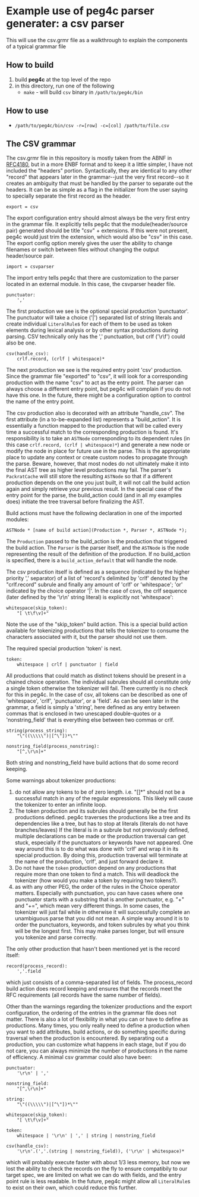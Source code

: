 # Example use of <b>peg4c</b> parser generater: a csv parser

This will use the csv.grmr file as a walkthrough to explain the components of a typical grammar file

## How to build
1) build <b>peg4c</b> at the top level of the repo
2) in this directory, run one of the following
    - `make` - will build `csv` binary in `/path/to/peg4c/bin`

## How to use

- `/path/to/peg4c/bin/csv -r=[row] -c=[col] /path/to/file.csv`

## The CSV grammar

The csv.grmr file in this repository is mostly taken from the ABNF in [RFC4180](https://datatracker.ietf.org/doc/html/rfc4180), but in a more ENBF format and to keep it a little simpler, I have not included the "headers" portion. Syntactically, they are identical to any other "record" that appears later in the grammar--just the very first record--so it creates an ambiguity that must be handled by the parser to separate out the headers. It can be as simple as a flag in the initializer from the user saying to specially separate the first record as the header.

```
export = csv
```

The export configuration entry should almost always be the very first entry in the grammar file. It explicitly tells peg4c that the module(header/source pair) generated should be title "csv" + extensions. If this were not present, peg4c would just trim the extension, which would also be "csv" in this case. The export config option merely gives the user the ability to change filenames or switch between files without changing the output header/source pair.

```
import = csvparser
```

The import entry tells peg4c that there are customization to the parser located in an external module. In this case, the csvparser header file.

```
punctuator:
    ','
```

The first production we see is the optional special production 'punctuator'. The punctuator will take a choice ('|') separated list of string literals and create individual `LiteralRule`s for each of them to be used as token elements during lexical analysis or by other syntax productions during parsing. CSV technically only has the ',' punctuation, but crlf ('\r\f') could also be one.

```
csv(handle_csv):
    crlf.record, (crlf | whitespace)*
```

The next production we see is the required entry point 'csv' production. Since the grammar file "exported" to "csv", it will look for a corresponding production with the name "csv" to act as the entry point. The parser can always choose a different entry point, but peg4c will complain if you do not have this one. In the future, there might be a configuration option to control the name of the entry point.

The csv production also is decorated with an attribute "handle_csv". The first attribute (in a to-be-expanded list) represents a "build_action". It is essentially a function mapped to the production that will be called every time a successful match to the corresponding production is found. It's responsibility is to take an `ASTNode` corresponding to its dependent rules (in this case `crlf.record, (crlf | whitespace)*`) and generate a new node or modify the node in place for future use in the parse. This is the appropriate place to update any context or create custom nodes to propagate through the parse. Beware, however, that most nodes do not ultimately make it into the final AST tree as higher level productions may fail. The parser's `PackratCache` will still store the resulting `ASTNode` so that if a different production depends on the one you just built, it will not call the build action again and simply retrieve your previous result. In the special case of the entry point for the parse, the build_action could (and in all my examples does) initiate the tree traversal before finalizing the AST.

Build actions must have the following declaration in one of the imported modules:

```
ASTNode * [name of build action](Production *, Parser *, ASTNode *);
```

The `Production` passed to the build_action is the production that triggered the build action. The `Parser` is the parser itself, and the `ASTNode` is the node representing the result of the definition of the production. If no build_action is specified, there is a `build_action_default` that will handle the node.

The csv production itself is defined as a sequence (indicated by the higher priority ',' separator) of a list of 'record's delimited by 'crlf' denoted by the "crlf.record" subrule and finally any amount of 'crlf' or 'whitespace'; 'or' indicated by the choice operator '|'. In the case of csvs, the crlf sequence (later defined by the '\r\n' string literal) is explicitly not 'whitespace':

```
whitespace(skip_token):
    "[ \t\f\v]+"
```

Note the use of the "skip_token" build action. This is a special build action available for tokenizing productions that tells the tokenizer to consume the characters associated with it, but the parser should not use them.

The required special production 'token' is next. 

```
token:
    whitespace | crlf | punctuator | field
```

All productions that could match as distinct tokens should be present in a chained choice operation. The individual subrules should all constitute only a single token otherwise the tokenizer will fail. There currently is no check for this in peg4c. In the case of csv, all tokens can be described as one of 'whitespace', 'crlf', 'punctuator', or a 'field'. As can be seen later in the grammar, a field is simply a 'string', here defined as any entry between commas that is enclosed in two unescaped double-quotes or a 'nonstring_field' that is everything else between two commas or crlf. 

```
string(process_string):
    "\"((\\\\\")|[^\"])*\""
```

```
nonstring_field(process_nonstring):
    "[^,\r\n]+"
```

Both string and nonstring_field have build actions that do some record keeping.

Some warnings about tokenizer productions:

1) do not allow any tokens to be of zero length. i.e. "[]*" should not be a successful match in any of the regular expressions. This likely will cause the tokenizer to enter an infinite loop.
2) The token production and its subrules should generally be the first productions defined. peg4c traverses the productions like a tree and its dependencies like a tree, but has to stop at literals (literals do not have branches/leaves) If the literal is in a subrule but not previously defined, multiple declarations can be made or the production traversal can get stuck, especially if the punctuators or keywords have not appeared. One way around this is to do what was done with 'crlf' and wrap it in its special production. By doing this, production traversal will terminate at the name of the production, 'crlf', and just forward declare it.
3) Do not have the `token` production depend on any productions that require more than one token to find a match. This will deadlock the tokenizer (how would you make a token by requiring two tokens?).
4) as with any other PEG, the order of the rules in the Choice operator matters. Especially with punctuation, you can have cases where one punctuator starts with a substring that is another punctuator, e.g. "+" and "+=", which mean very different things. In some cases, the tokenizer will just fail while in otherwise it will successfully complete an unambiguous parse that you did not mean. A simple way around it is to order the punctuators, keywords, and token subrules by what you think will be the longest first. This may make parses longer, but will ensure you tokenize and parse correctly.

The only other production that hasn't been mentioned yet is the record itself:

```
record(process_record):
    ','.field
```

which just consists of a comma-separated list of fields. The process_record build action does record keeping and ensures that the records meet the RFC requirements (all records have the same number of fields).

Other than the warnings regarding the tokenizer productions and the export configuration, the ordering of the entries in the grammar file does not matter. There is also a lot of flexibility in what you can or have to define as productions. Many times, you only really need to define a production when you want to add attributes, build actions, or do something specific during traversal when the production is encountered. By separating out a production, you can customize what happens in each stage, but if you do not care, you can always minimize the number of productions in the name of efficiency. A minimal csv grammar could also have been:

```
punctuator:
    '\r\n' | ','

nonstring_field:
    "[^,\r\n]+"

string:
    "\"((\\\\\")|[^\"])*\""

whitespace(skip_token):
    "[ \t\f\v]+"

token:
    whitespace | '\r\n' | ',' | string | nonstring_field

csv(handle_csv):
    '\r\n'.(','.(string | nonstring_field)), ('\r\n' | whitespace)*
```

which will probably execute faster with about 1/3 less memory, but now we lost the ability to check the records on the fly to ensure compatibily to our target spec, we are limited on what we can do with fields, and the entry point rule is less readable. In the future, peg4c might allow all `LiteralRule`s to exist on their own, which could reduce this further.